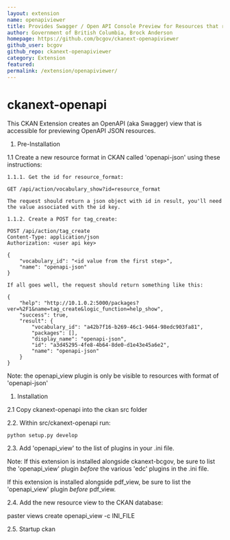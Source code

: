 ```yaml
---
layout: extension
name: openapiviewer
title: Provides Swagger / Open API Console Preview for Resources that refer to APIs
author: Government of British Columbia, Brock Anderson
homepage: https://github.com/bcgov/ckanext-openapiviewer
github_user: bcgov
github_repo: ckanext-openapiviewer
category: Extension
featured: 
permalink: /extension/openapiviewer/
---
```



ckanext-openapi
===============

This CKAN Extension creates an OpenAPI (aka Swagger) view that is
accessible for previewing OpenAPI JSON resources.

1.  Pre-Installation

1.1 Create a new resource format in CKAN called 'openapi-json' using
these instructions:

    1.1.1. Get the id for resource_format:

    GET /api/action/vocabulary_show?id=resource_format

    The request should return a json object with id in result, you'll need the value associated with the id key.

    1.1.2. Create a POST for tag_create:

    POST /api/action/tag_create
    Content-Type: application/json
    Authorization: <user api key>

    {
        "vocabulary_id": "<id value from the first step>",
        "name": "openapi-json"
    }

    If all goes well, the request should return something like this:

    {
        "help": "http://10.1.0.2:5000/packages?ver=%2F1&name=tag_create&logic_function=help_show", 
        "success": true, 
        "result": {
            "vocabulary_id": "a42b7f16-b269-46c1-9464-98edc903fa81", 
            "packages": [], 
            "display_name": "openapi-json", 
            "id": "a3d45295-4fe8-4b64-8de0-d1e43e45a6e2", 
            "name": "openapi-json"
        }
    }

Note: the openapi\_view plugin is only be visible to resources with
format of 'openapi-json'

1.  Installation

2.1 Copy ckanext-openapi into the ckan src folder

2.2. Within src/ckanext-openapi run:

    python setup.py develop

2.3. Add 'openapi\_view' to the list of plugins in your .ini file.

Note: If this extension is installed alongside ckanext-bcgov, be sure to
list the 'openapi\_view' plugin *before* the various 'edc' plugins in
the .ini file.

If this extension is installed alongside pdf\_view, be sure to list the
'openapi\_view' plugin *before* pdf\_view.

2.4. Add the new resource view to the CKAN database:

paster views create openapi\_view -c INI\_FILE

2.5. Startup ckan

